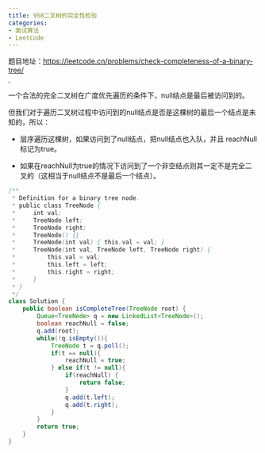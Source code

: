 ```yaml
---
title: 958二叉树的完全性检验
categories:
- 面试算法
- LeetCode
---
```


题目地址：https://leetcode.cn/problems/check-completeness-of-a-binary-tree/

<img src="https://img-blog.csdnimg.cn/42d2c13146e5405db0674422b2ddd50f.png" style="zoom:25%;" />

一个合法的完全二叉树在广度优先遍历的条件下，null结点是最后被访问到的。

但我们对于遍历二叉树过程中访问到的null结点是否是这棵树的最后一个结点是未知的，所以：

* 层序遍历这棵树，如果访问到了null结点，把null结点也入队，并且 reachNull 标记为true。

* 如果在reachNull为true的情况下访问到了一个非空结点则其一定不是完全二叉的（这相当于null结点不是最后一个结点）。

```java
/**
 * Definition for a binary tree node.
 * public class TreeNode {
 *     int val;
 *     TreeNode left;
 *     TreeNode right;
 *     TreeNode() {}
 *     TreeNode(int val) { this.val = val; }
 *     TreeNode(int val, TreeNode left, TreeNode right) {
 *         this.val = val;
 *         this.left = left;
 *         this.right = right;
 *     }
 * }
 */
class Solution {
    public boolean isCompleteTree(TreeNode root) {
        Queue<TreeNode> q = new LinkedList<TreeNode>();
        boolean reachNull = false;
        q.add(root);
        while(!q.isEmpty()){
            TreeNode t = q.poll();
            if(t == null){
                reachNull = true;
            } else if(t != null){
                if(reachNull) {
                    return false;
                }
                q.add(t.left);
                q.add(t.right);
            }
        }
        return true;
    }
}
```

